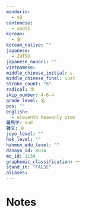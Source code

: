 ```yaml
---
mandarin:
  - xū
cantonese:
  - seot1
korean:
  - 술
korean_native: ""
japanese:
  - JUTSU
japanese_nanori: ""
vietnamese:
middle_chinese_initial: s
middle_chinese_final: iuɪt
stroke_count: "6"
radical: 戈
skip_number: 4-6-4
grade_level: 名
pos: ""
english:
  - eleventh heavenly stem
羅馬字: sud
韓文: 숟
joyo_level: ""
hsk_level: ""
hanmun_edu_level: ""
danayo_id: 8034
mc_id: 1134
graphemic_classification: 一
stand_in: "FALSE"
aliases:
---
```


# Notes
